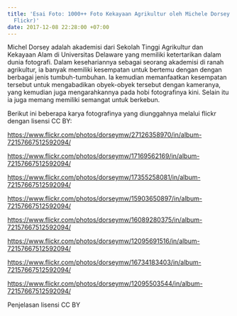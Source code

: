 ```yaml
---
title: 'Esai Foto: 1000++ Foto Kekayaan Agrikultur oleh Michele Dorsey (CC BY via
  Flickr)'
date: 2017-12-08 22:28:00 +07:00
---
```


Michel Dorsey adalah akademisi dari Sekolah Tinggi Agrikultur dan Kekayaan Alam di Universitas Delaware yang memiliki ketertarikan dalam dunia fotografi. Dalam kesehariannya sebagai seorang akademisi di ranah agrikultur, ia banyak memiliki kesempatan untuk bertemu dengan dengan berbagai jenis tumbuh-tumbuhan. Ia kemudian memanfaatkan kesempatan tersebut untuk mengabadikan obyek-obyek tersebut dengan kameranya, yang kemudian juga mengarahkannya pada hobi fotografinya kini. Selain itu ia juga memang memiliki semangat untuk berkebun.

Berikut ini beberapa karya fotografinya yang diunggahnya melalui flickr dengan lisensi CC BY:

https://www.flickr.com/photos/dorseymw/27126358970/in/album-72157667512592094/

https://www.flickr.com/photos/dorseymw/17169562169/in/album-72157667512592094/

https://www.flickr.com/photos/dorseymw/17355258081/in/album-72157667512592094/

https://www.flickr.com/photos/dorseymw/15903650897/in/album-72157667512592094/

https://www.flickr.com/photos/dorseymw/16089280375/in/album-72157667512592094/

https://www.flickr.com/photos/dorseymw/12095691516/in/album-72157667512592094/

https://www.flickr.com/photos/dorseymw/16734183403/in/album-72157667512592094/

https://www.flickr.com/photos/dorseymw/12095503544/in/album-72157667512592094/

Penjelasan lisensi CC BY